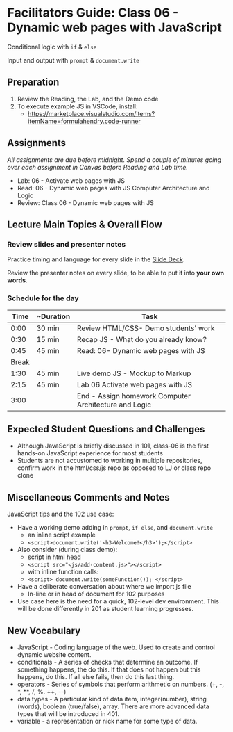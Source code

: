 # Facilitators Guide: Class 06 - Dynamic web pages with JavaScript

Conditional logic with `if` & `else`

Input and output with `prompt` & `document.write`

## Preparation

1. Review the Reading, the Lab, and the Demo code
1. To execute example JS in VSCode, install:
    - <https://marketplace.visualstudio.com/items?itemName=formulahendry.code-runner>

## Assignments

*All assignments are due before midnight. Spend a couple of minutes going over each assignment in Canvas before Reading and Lab time.*

- Lab: 06 - Activate web pages with JS
- Read: 06 - Dynamic web pages with JS Computer Architecture and Logic
- Review: Class 06 - Dynamic web pages with JS

## Lecture Main Topics & Overall Flow

### Review slides and presenter notes

Practice timing and language for every slide in the [Slide Deck](https://docs.google.com/presentation/d/1NlKlBgC3bN0r1zmwrVD5eREgQk-KiloFsJhT7Uy0n10/edit).

Review the presenter notes on every slide, to be able to put it into **your own words**.

### Schedule for the day

|  Time  |  ~Duration|   Task                                                 |
|---     |---        |---                                                     |
|  0:00  |  30 min   |  Review HTML/CSS- Demo students' work                  |
|  0:30  |  15 min   |  Recap JS - What do you already know?                  |
|  0:45  |  45 min   |  Read: 06- Dynamic web pages with JS                   |
|  Break |           |                                                        |
|  1:30  |  45 min   |  Live demo JS - Mockup to Markup                       |
|  2:15  |  45 min   |  Lab 06 Activate web pages with JS                     |
|  3:00  |           |  End - Assign homework Computer Architecture and Logic |

## Expected Student Questions and Challenges

- Although JavaScript is briefly discussed in 101, class-06 is the first hands-on JavaScript experience for most students
- Students are not accustomed to working in multiple repositories, confirm work in the html/css/js repo as opposed to LJ or class repo clone

## Miscellaneous Comments and Notes

JavaScript tips and the 102 use case:

- Have a working demo adding in `prompt`, `if else`, and `document.write`
    - an inline script example
    - `<script>document.write('<h3>Welcome!</h3>');</script>`
- Also consider (during class demo):
  - script in html head
  - `<script src="<js/add-content.js>"></script>`
  - with inline function calls:
  - `<script> document.write(someFunction()); </script>`
- Have a deliberate conversation about where we import js file
  - In-line or in head of document for 102 purposes
- Use case here is the need for a quick, 102-level dev environment.  This will be done differently in 201 as student learning progresses.


## New Vocabulary

- JavaScript - Coding language of the web.  Used to create and control dynamic website content.
- conditionals - A series of checks that determine an outcome.  If something happens, the do this.  If that does not happen but this happens, do this.  If all else fails, then do this last thing.
- operators - Series of symbols that perform arithmetic on numbers.  (+, -, *, **, /, %. ++, --)
- data types - A particular kind of data item, integer(number), string (words), boolean (true/false), array.  There are more advanced data types that will be introduced in 401.
- variable - a representation or nick name for some type of data.
